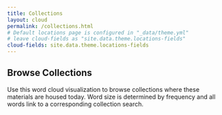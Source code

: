 ```yaml
---
title: Collections
layout: cloud
permalink: /collections.html
# Default locations page is configured in "_data/theme.yml"
# leave cloud-fields as "site.data.theme.locations-fields"
cloud-fields: site.data.theme.locations-fields
---
```


## Browse Collections

Use this word cloud visualization to browse collections where these materials are housed today.
Word size is determined by frequency and all words link to a corresponding collection search.
